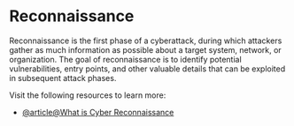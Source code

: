 # Reconnaissance

Reconnaissance is the first phase of a cyberattack, during which attackers gather as much information as possible about a target system, network, or organization. The goal of reconnaissance is to identify potential vulnerabilities, entry points, and other valuable details that can be exploited in subsequent attack phases.

Visit the following resources to learn more:

- [@article@What is Cyber Reconnaissance](https://www.sentinelone.com/cybersecurity-101/threat-intelligence/what-is-cyber-reconnaissance/)

